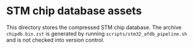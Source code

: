 # STM chip database assets

This directory stores the compressed STM chip database. The archive
`chipdb.bin.zst` is generated by running `scripts/stm32_afdb_pipeline.sh`
and is not checked into version control.
